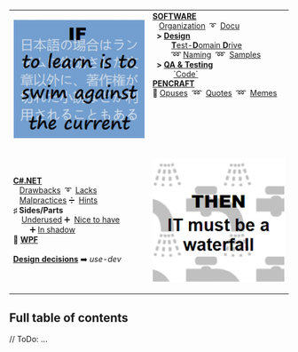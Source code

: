 <table style="border-collapse: collapse;">
 <tr valign="top">
    <td style="border: 1px solid #0000000;">
      <p><a href="README+/software/">
          <img src="README+/_rsc/_img/memes/learn_is_swim.jpg" alt="To learn is to swim against the current" /></a><p>
    </td><td> 
     <a href="README+/software/"><b>SOFTWARE</b></a><br/>
      &nbsp;&nbsp;&nbsp;<a href="README+/software/README+/dev-mngmnt.md">Organization</a>
     &nbsp;➰&nbsp;
      <a href="README+/software/README+/dev-docu.md">Docu</a><br/>
      &nbsp;&nbsp;<b>></b>&nbsp;<a href="README+/software/README+/design"><b>Design</b></a><br/>
      &nbsp;&nbsp;&nbsp;&nbsp;&nbsp;&nbsp;&nbsp;&nbsp&nbsp;<a href="README+/software/README+/design/tdd-ddd.md"><b>T</b>est-<b>D</b>omain <b>D</b>rive</a><br/>
      &nbsp;&nbsp;&nbsp;&nbsp;&nbsp;&nbsp;&nbsp;&nbsp;&nbsp;➿&nbsp;<a href="README+/software/README+/design/dev-naming.md">Naming</a>
     &nbsp;➿&nbsp;
     <a href="README+/software/README+/design/design-samples.md">Samples</a><br/>   
      &nbsp;&nbsp;<b>></b>&nbsp;<a href="README+/software/README+/QA"><b>QA & Testing</b></a><br/>
      &nbsp;&nbsp;&nbsp;&nbsp;&nbsp;&nbsp;&nbsp;&nbsp;&nbsp;&nbsp;<a href="README+/software/README+/QA/README+/code-quality.md">`Code`</a>
     <br/>    
     <a href="README+/pencraft"><b>PENCRAFT</b></a><br/>
      🥱&nbsp;<a href="README+/pencraft/README+/opuses">Opuses</a>
     &nbsp;➿&nbsp;
     <a href="README+/pencraft/README+/opuses/coll/IT_quotes-1.md">Quotes</a>
      &nbsp;➿&nbsp;
     <a href="README+/pencraft/README+/opuses/coll/IT_memes-1.md">Memes</a>
     </td>
 </tr><tr>
  </tr><tr>
     <td>
<a href="README+/.net/"><b>C#.NET</b></a><br/>
                &nbsp;&nbsp;&nbsp;<a href="README+/.net/README+/a.review/cs-drawbacks.md">Drawbacks</a>
      &nbsp;➰&nbsp;
                      <a href="README+/.net/README+/a.review/cs-lacks.md">Lacks</a><br/>
             &nbsp;&nbsp;&nbsp;<a href="README+/.net/README+/a.review/cs-malpractice.md">Malpractices</a>&nbsp;➗&nbsp;
                      <a href="README+/.net/README+/b.deduced/cs-hints.md">Hints</a><br/>
     <b>♯</b>&nbsp;<b>Sides/Parts</b><br/>
       &nbsp;&nbsp;&nbsp;&nbsp;<a href="README+/.net/README+/b.deduced/cs-underused_sides.md">Underused</a> ➕&nbsp;
             <a href="README+/.net/README+/a.review/cs-lacks-parts.md">Nice to have</a><br/>
       &nbsp;&nbsp;&nbsp;&nbsp;&nbsp;&nbsp;&nbsp;&nbsp;➕&nbsp;<a href="README+/.net/README+/b.deduced/cs-shadow_parts.md">In shadow</a><br/>
     💠&nbsp;<a href="README+/.net/README+/wpf"><b>WPF</b></a><br/>
      <br/>
     <b><a href="https://github.com/Kyriosity/use-dev/blob/main/README+/decisions">Design decisions</a></b> 
     ➡️&nbsp;<i>use-dev</i>
     </td>
     <td>
      <p><a href="README+/.net/">
          <img src="/README+/_rsc/_img/memes/IT_is_waterfall.jpg" alt="then IT must be a waterfall" /></a><p>
     </td>
</table>

## Full table of contents

// ToDo:
...
